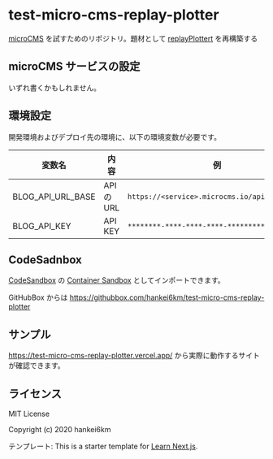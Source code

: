 # test-micro-cms-replay-plotter

[microCMS](https://microcms.io/) を試すためのリポジトリ。題材として [replayPlottert](https://hankei6km.github.io/posts/2020-08-hugo_shortcode_plotter/) を再構築する

## microCMS サービスの設定

いずれ書くかもしれません。

## 環境設定

開発環境およびデプロイ先の環境に、以下の環境変数が必要です。

| 変数名            | 内容       | 例                                            |
| ----------------- | ---------- | --------------------------------------------- |
| BLOG_API_URL_BASE | API の URL | `https://<service>.microcms.io/api/v1/<name>` |
| BLOG_API_KEY      | API KEY    | `********-****-****-****-************`        |

## CodeSadnbox

[CodeSandbox](https://codesandbox.io/) の [Container Sandbox](https://codesandbox.io/post/codesandbox-containers-out-of-beta-improvements) としてインポートできます。

GitHubBox からは https://githubbox.com/hankei6km/test-micro-cms-replay-plotter

## サンプル

https://test-micro-cms-replay-plotter.vercel.app/ から実際に動作するサイトが確認できます。

## ライセンス

MIT License

Copyright (c) 2020 hankei6km

テンプレート: This is a starter template for [Learn Next.js](https://nextjs.org/learn).
